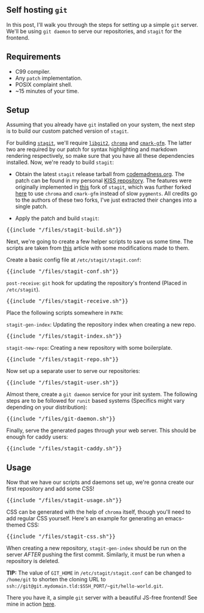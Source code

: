 ## Self hosting `git`

In this post, I'll walk you through the steps for setting up a simple `git` server. We'll be using `git daemon` to serve our repositories, and `stagit` for the frontend.

## Requirements

* C99 compiler.
* Any `patch` implementation.
* POSIX complaint shell.
* ~15 minutes of your time.

## Setup

Assuming that you already have `git` installed on your system, the next step is to build our custom patched version of `stagit`.

For building [`stagit`](https://codemadness.org/git/stagit/), we'll require [`libgit2`](https://github.com/libgit2/libgit2), [`chroma`](https://github.com/alecthomas/chroma) and [`cmark-gfm`](https://github.com/github/cmark-gfm). The latter two are required by our patch for syntax highlighting and markdown rendering respectively, so make sure that you have all these dependencies installed. Now, we're ready to build `stagit`:

* Obtain the latest `stagit` release tarball from [codemadness.org](https://codemadness.org/releases/stagit/). The patch can be found in my personal [KISS repository](https://git.git-bruh.duckdns.org/kiss-repo/file/repo/stagit/patches/syntax-highlighting.patch.html). The features were originally implemented in [this](https://git.knutsen.co/stagit/) fork of `stagit`, which was further forked [here](https://sr.ht/~armaan/stagit/) to use `chroma` and `cmark-gfm` instead of slow `pygments`. All credits go to the authors of these two forks, I've just extracted their changes into a single patch.

* Apply the patch and build `stagit`:

<pre>{{include "/files/stagit-build.sh"}}</pre>

Next, we're going to create a few helper scripts to save us some time. The scripts are taken from [this](https://hosakacorp.net/p/stagit-server.html) article with some modifications made to them.

Create a basic config file at `/etc/stagit/stagit.conf`:

<pre>{{include "/files/stagit-conf.sh"}}</pre>

`post-receive`: `git` hook for updating the repository's frontend (Placed in `/etc/stagit`).

<pre>{{include "/files/stagit-receive.sh"}}</pre>

Place the following scripts somewhere in `PATH`:

`stagit-gen-index`: Updating the repository index when creating a new repo.

<pre>{{include "/files/stagit-index.sh"}}</pre>

`stagit-new-repo`: Creating a new repository with some boilerplate.

<pre>{{include "/files/stagit-repo.sh"}}</pre>

Now set up a separate user to serve our repositories:

<pre>{{include "/files/stagit-user.sh"}}</pre>

Almost there, create a `git daemon` service for your init system. The following steps are to be followed for `runit` based systems (Specifics might vary depending on your distribution):

<pre>{{include "/files/git-daemon.sh"}}</pre>

Finally, serve the generated pages through your web server. This should be enough for caddy users:

<pre>{{include "/files/stagit-caddy.sh"}}</pre>

## Usage

Now that we have our scripts and daemons set up, we're gonna create our first repository and add some CSS!

<pre>{{include "/files/stagit-usage.sh"}}</pre>

CSS can be generated with the help of `chroma` itself, though you'll need to add regular CSS yourself. Here's an example for generating an emacs-themed CSS:

<pre>{{include "/files/stagit-css.sh"}}</pre>

When creating a new repository, `stagit-gen-index` should be run on the server _AFTER_ pushing the first commit. Similarly, it must be run when a repository is deleted.

**TIP:** The value of `GIT_HOME` in `/etc/stagit/stagit.conf` can be changed to `/home/git` to shorten the cloning URL to `ssh://git@git.mydomain.tld:$SSH_PORT/~git/hello-world.git`.

There you have it, a simple `git` server with a beautiful JS-free frontend! See mine in action [here](https://git.git-bruh.duckdns.org).
